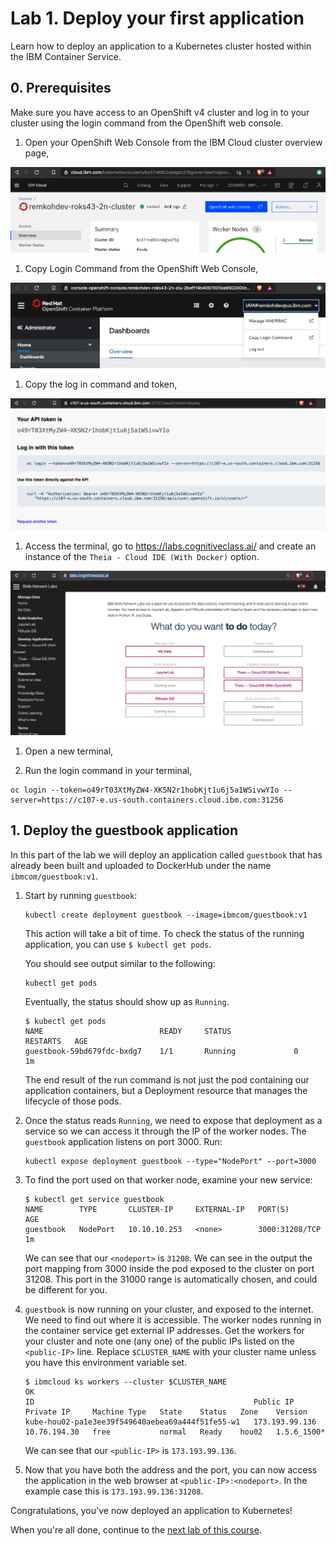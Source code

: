 # Lab 1. Deploy your first application

Learn how to deploy an application to a Kubernetes cluster hosted within
the IBM Container Service.

## 0. Prerequisites

Make sure you have access to an OpenShift v4 cluster and log in to your cluster using the login command from the OpenShift web console.

1. Open your OpenShift Web Console from the IBM Cloud cluster overview page,

![OpenShift WebConsole](../images/openshift-access-webconsole.png)

1. Copy Login Command from the OpenShift Web Console,

![OpenShift Copy Login Command](../images/openshift-copy-login-command.png)

1. Copy the log in command and token,

![OpenShift Copy Login Command and token](../images/openshift-token.png)

1. Access the terminal, go to https://labs.cognitiveclass.ai/ and create an instance of the `Theia - Cloud IDE (With Docker)` option.

![Cognitive Class - Theia with Docker](../images/theia-with-docker.png)

1. Open a new terminal,

1. Run the login command in your terminal,

```
oc login --token=o49rT03XtMyZW4-XK5N2r1hobKjt1u6j5a1WSivwYIo --server=https://c107-e.us-south.containers.cloud.ibm.com:31256
```


## 1. Deploy the guestbook application

In this part of the lab we will deploy an application called `guestbook`
that has already been built and uploaded to DockerHub under the name
`ibmcom/guestbook:v1`.

1. Start by running `guestbook`:

   ```shell
   kubectl create deployment guestbook --image=ibmcom/guestbook:v1
   ```

   This action will take a bit of time. To check the status of the running application,
   you can use `$ kubectl get pods`.

   You should see output similar to the following:

   ```console
   kubectl get pods
   ```

   Eventually, the status should show up as `Running`.

   ```console
   $ kubectl get pods
   NAME                          READY     STATUS              RESTARTS   AGE
   guestbook-59bd679fdc-bxdg7    1/1       Running             0          1m
   ```

   The end result of the run command is not just the pod containing our application containers,
   but a Deployment resource that manages the lifecycle of those pods.

1. Once the status reads `Running`, we need to expose that deployment as a
   service so we can access it through the IP of the worker nodes.
   The `guestbook` application listens on port 3000.  Run:

   ```console
   kubectl expose deployment guestbook --type="NodePort" --port=3000
   ```

1. To find the port used on that worker node, examine your new service:

   ```console
   $ kubectl get service guestbook
   NAME        TYPE       CLUSTER-IP     EXTERNAL-IP   PORT(S)          AGE
   guestbook   NodePort   10.10.10.253   <none>        3000:31208/TCP   1m
   ```

   We can see that our `<nodeport>` is `31208`. We can see in the output the port mapping from 3000 inside
   the pod exposed to the cluster on port 31208. This port in the 31000 range is automatically chosen,
   and could be different for you.

1. `guestbook` is now running on your cluster, and exposed to the internet. We need to find out where it is accessible.
   The worker nodes running in the container service get external IP addresses.
   Get the workers for your cluster and note one (any one) of the public IPs listed on the `<public-IP>` line. Replace `$CLUSTER_NAME` with your cluster name unless you have this environment variable set.

   ```console
   $ ibmcloud ks workers --cluster $CLUSTER_NAME
   OK
   ID                                                 Public IP        Private IP     Machine Type   State    Status   Zone    Version  
   kube-hou02-pa1e3ee39f549640aebea69a444f51fe55-w1   173.193.99.136   10.76.194.30   free           normal   Ready    hou02   1.5.6_1500*
   ```

   We can see that our `<public-IP>` is `173.193.99.136`.

1. Now that you have both the address and the port, you can now access the application in the web browser
   at `<public-IP>:<nodeport>`. In the example case this is `173.193.99.136:31208`.

Congratulations, you've now deployed an application to Kubernetes!

When you're all done, continue to the
[next lab of this course](../Lab2/README.md).
